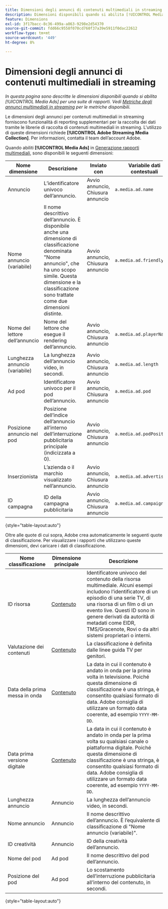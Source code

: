 ```yaml
---
title: Dimensioni degli annunci di contenuti multimediali in streaming
description: Dimensioni disponibili quando si abilita [!UICONTROL Media Ads] per una suite di rapporti.
feature: Dimensions
exl-id: 3f17bacc-8c36-499a-a863-9298e2d54370
source-git-commit: fdd66c9558f070cd760f37a39e5911f0dac22612
workflow-type: tm+mt
source-wordcount: '449'
ht-degree: 8%

---
```


# Dimensioni degli annunci di contenuti multimediali in streaming

*In questa pagina sono descritte le dimensioni disponibili quando si abilita [!UICONTROL Media Ads] per una suite di rapporti. Vedi [Metriche degli annunci multimediali in streaming](../metrics/sm-ads.md) per le metriche disponibili.*

Le dimensioni degli annunci per contenuti multimediali in streaming forniscono funzionalità di reporting supplementari per la raccolta dei dati tramite le librerie di raccolta di contenuti multimediali in streaming. L&#39;utilizzo di queste dimensioni richiede **[!UICONTROL Adobe Streaming Media Collection]**. Per informazioni, contatta il team dell’account Adobe.

Quando abiliti **[!UICONTROL Media Ads]** in [Generazione rapporti multimediali](/help/admin/admin/c-manage-report-suites/c-edit-report-suites/media-management.md), sono disponibili le seguenti dimensioni:

| Nome dimensione | Descrizione | Inviato con | Variabile dati contestuali |
| --- | --- | --- | --- |
| Annuncio | L’identificatore univoco dell’annuncio. | Avvio annuncio, Chiusura annuncio | `a.media.ad.name` |
| Nome annuncio (variabile) | Il nome descrittivo dell’annuncio. È disponibile anche una dimensione di classificazione denominata &quot;Nome annuncio&quot;, che ha uno scopo simile. Questa dimensione e la classificazione sono trattate come due dimensioni distinte. | Avvio annuncio, Chiusura annuncio | `a.media.ad.friendlyName` |
| Nome del lettore dell’annuncio | Nome del lettore che esegue il rendering dell’annuncio. | Avvio annuncio, Chiusura annuncio | `a.media.ad.playerName` |
| Lunghezza annuncio (variabile) | La lunghezza dell’annuncio video, in secondi. | Avvio annuncio, Chiusura annuncio | `a.media.ad.length` |
| Ad pod | Identificatore univoco per il pod dell’annuncio. | Avvio annuncio, Chiusura annuncio | `a.media.ad.pod` |
| Posizione annuncio nel pod | Posizione dell’indice dell’annuncio all’interno dell’interruzione pubblicitaria principale (indicizzata a 0). | Avvio annuncio, Chiusura annuncio | `a.media.ad.podPosition` |
| Inserzionista | L’azienda o il marchio visualizzato nell’annuncio. | Avvio annuncio, Chiusura annuncio | `a.media.ad.advertiser` |
| ID campagna | ID della campagna pubblicitaria | Avvio annuncio, Chiusura annuncio | `a.media.ad.campaign` |

{style="table-layout:auto"}

Oltre alle quote di cui sopra, Adobe crea automaticamente le seguenti quote di classificazione. Per visualizzare i rapporti che utilizzano queste dimensioni, devi caricare i dati di classificazione.

| Nome classificazione | Dimensione principale | Descrizione |
| --- | --- | --- |
| ID risorsa | [Contenuto](sm-core.md) | Identificatore univoco del contenuto della risorsa multimediale. Alcuni esempi includono l’identificatore di un episodio di una serie TV, di una risorsa di un film o di un evento live. Questi ID sono in genere derivati da autorità di metadati come EIDR, TMS/Gracenote, Rovi o da altri sistemi proprietari o interni. |
| Valutazione dei contenuti | [Contenuto](sm-core.md) | La classificazione è definita dalle linee guida TV per genitori. |
| Data della prima messa in onda | [Contenuto](sm-core.md) | La data in cui il contenuto è andato in onda per la prima volta in televisione. Poiché questa dimensione di classificazione è una stringa, è consentito qualsiasi formato di data. Adobe consiglia di utilizzare un formato data coerente, ad esempio `YYYY-MM-DD`. |
| Data prima versione digitale | [Contenuto](sm-core.md) | La data in cui il contenuto è andato in onda per la prima volta su qualsiasi canale o piattaforma digitale. Poiché questa dimensione di classificazione è una stringa, è consentito qualsiasi formato di data. Adobe consiglia di utilizzare un formato data coerente, ad esempio `YYYY-MM-DD`. |
| Lunghezza annuncio | Annuncio | La lunghezza dell’annuncio video, in secondi. |
| Nome annuncio | Annuncio | Il nome descrittivo dell’annuncio. È l’equivalente di classificazione di &quot;Nome annuncio (variabile)&quot;. |
| ID creatività | Annuncio | ID della creatività dell’annuncio. |
| Nome del pod | Ad pod | Il nome descrittivo del pod dell’annuncio. |
| Posizione del pod | Ad pod | Lo scostamento dell’interruzione pubblicitaria all’interno del contenuto, in secondi. |

{style="table-layout:auto"}
